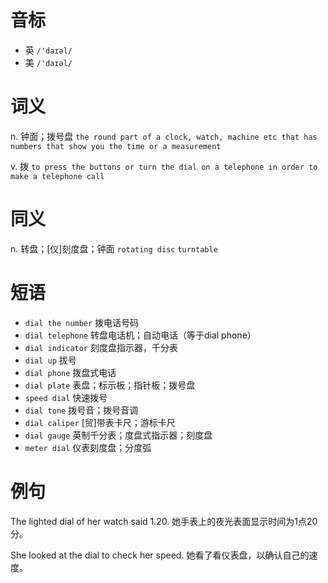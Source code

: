 # 音标

- 英 `/'daɪəl/`
- 美 `/'daɪəl/`

# 词义

n. 钟面；拨号盘
`the round part of a clock, watch, machine etc that has numbers that show you the time or a measurement`

v. 拨
`to press the buttons or turn the dial on a telephone in order to make a telephone call`

# 同义

n. 转盘；[仪]刻度盘；钟面
`rotating disc` `turntable`

# 短语

- `dial the number` 拨电话号码
- `dial telephone` 转盘电话机；自动电话（等于dial phone）
- `dial indicator` 刻度盘指示器，千分表
- `dial up` 拔号
- `dial phone` 拨盘式电话
- `dial plate` 表盘；标示板；指针板；拨号盘
- `speed dial` 快速拨号
- `dial tone` 拨号音；拨号音调
- `dial caliper` [贸]带表卡尺；游标卡尺
- `dial gauge` 英制千分表；度盘式指示器；刻度盘
- `meter dial` 仪表刻度盘；分度弧

# 例句

The lighted dial of her watch said 1.20.
她手表上的夜光表面显示时间为1点20分。

She looked at the dial to check her speed.
她看了看仪表盘，以确认自己的速度。


